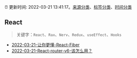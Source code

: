 :alarm_clock: 更新时间: 2022-03-21 13:41:17。[来源分类](../README.md)、[标签分类](../TAGS.md)、[时间分类](../TIMELINE.md)

## React


> 关键字：`React`、`Rax`、`Nerv`、`Redux`、`useEffect`、`Hooks`



- [2022-03-21-让你更懂-React-Fiber](https://toutiao.io/k/md9yxi3) 
- [2022-03-21-React-router-v6-该怎么用？](https://toutiao.io/k/7kplkca) 